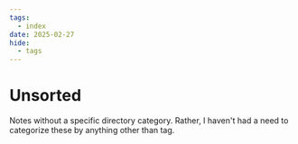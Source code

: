 ```yaml
---
tags:
  - index
date: 2025-02-27
hide:
  - tags
---
```

# Unsorted
Notes without a specific directory category. Rather, I haven't had a need to categorize these by anything other than tag.